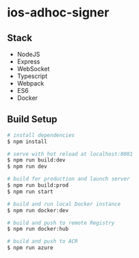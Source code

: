 # ios-adhoc-signer

## Stack

- NodeJS
- Express
- WebSocket
- Typescript
- Webpack
- ES6
- Docker

## Build Setup

```bash
# install dependencies
$ npm install

# serve with hot reload at localhost:8081
$ npm run build:dev
$ npm run dev

# build for production and launch server
$ npm run build:prod
$ npm run start

# build and run local Docker instance
$ npm run docker:dev

# build and push to remote Registry
$ npm run docker:hub

# build and push to ACR
$ npm run azure
```
